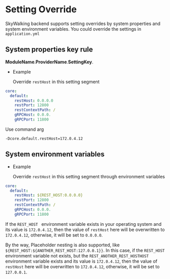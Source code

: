 # Setting Override

SkyWalking backend supports setting overrides by system properties and system environment variables. You could override
the settings in `application.yml`

## System properties key rule

**ModuleName**.**ProviderName**.**SettingKey**.

- Example

  Override `restHost` in this setting segment

```yaml
core:
  default:
    restHost: 0.0.0.0
    restPort: 12800
    restContextPath: /
    gRPCHost: 0.0.0.
    gRPCPort: 11800
```

Use command arg

```
-Dcore.default.restHost=172.0.4.12
```

## System environment variables

- Example

  Override `restHost` in this setting segment through environment variables

```yaml
core:
  default:
    restHost: ${REST_HOST:0.0.0.0}
    restPort: 12800
    restContextPath: /
    gRPCHost: 0.0.0.
    gRPCPort: 11800
```

If the `REST_HOST ` environment variable exists in your operating system and its value is `172.0.4.12`, then the value
of `restHost` here will be overwritten to `172.0.4.12`, otherwise, it will be set to `0.0.0.0`.

By the way, Placeholder nesting is also supported, like `${REST_HOST:${ANOTHER_REST_HOST:127.0.0.1}}`. In this case, if
the `REST_HOST ` environment variable not exists, but the ```REST_ANOTHER_REST_HOSTHOST```
environment variable exists and its value is `172.0.4.12`, then the value of `restHost` here will be overwritten
to `172.0.4.12`, otherwise, it will be set to `127.0.0.1`.




